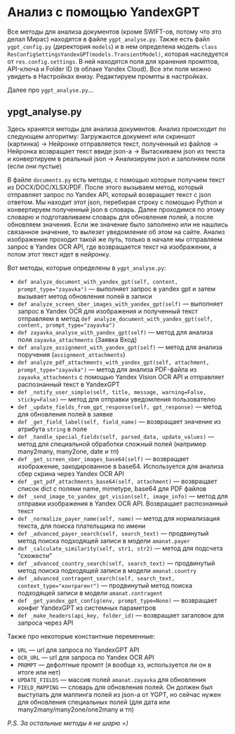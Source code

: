 # Анализ с помощью YandexGPT
Все методы для анализа документов (кроме SWIFT-ов, потому что это делал Мирас) находятся в файле `ygpt_analyse.py`. Также есть файл `ygpt_config.py` (директория `models`) и в нем определена модель `class ResConfigSettingsYandexGPT(models.TransientModel)`, которая наследуется от `res.config.settings`. В ней находятся поля для хранения промптов, API-ключа и Folder ID (в облаке Yandex Cloud). Все эти поля можно увидеть в Настройках внизу. Редактируем промпты в настройках.

Далее про `ygpt_analyse.py`...

## ypgt_analyse.py
Здесь хранятся методы для анализа документов. Анализ происходит по следующем алгоритму: Загружаются документ или скриншот (картинка) -> Нейронке отправляется текст, полученный из файлов -> Нейронка возвращает текст ввиде json-а -> Вытаскиваем json из текста и конвертируем в реальный json -> Анализируем json и заполняем поля (если они пустые)

В файле `documents.py` есть методы, с помощью которые получаем текст из DOCX/DOC/XLSX/PDF. После этого вызываем метод, который отправляет запрос по Yandex API, который возвращает текст с json ответом. Мы находит этот json, перебирая строку с помощью Python и конвертируем полученный json в словарь. Далее проходимся по этому словарю и подготавливаем словарь для обновления полей, а после обновляем значения. Если же значение было заполнено или не нашлись связанное значение, то вылезет уведомление об этом на сайте. Анализ изображение проходит такой же путь, только в начале мы отправляем запрос в Yandex OCR API, где возвращается текст на изображении, а потом этот текст идет в нейронку.

Вот методы, которые определены в `ygpt_analyse.py`:
- `def analyze_document_with_yandex_gpt(self, content, prompt_type="zayavka")` — выполняет запрос в yandex gpt и затем вызывает метод обновления полей в записи
- `def analyze_screen_sber_images_with_yandex_gpt(self)` — выполняет запрос в Yandex OCR для изображения и полученный текст отправляем в метод `def analyze_document_with_yandex_gpt(self, content, prompt_type="zayavka")`
- `def zayavka_analyse_with_yandex_gpt(self)` — метод для анализа поля `zayavka_attachments` (Заявка Вход)
- `def analyze_assignment_with_yandex_gpt(self)` — метод для анализа поручения (`assignment_attachments`)
- `def analyze_pdf_attachments_with_yandex_gpt(self, attachment, prompt_type="zayavka")` — метод для анализа PDF-файла из `zayavka_attachments` с помощью Yandex Vision OCR API и отправляет распознанный текст в YandexGPT
- `def _notify_user_simple(self, title, message, warning=False, sticky=False)` — метод для отправки уведомления пользователю
- `def _update_fields_from_gpt_response(self, gpt_response)` — метод для обновления полей в заявке
- `def _get_field_label(self, field_name)` — возвращает значение из атрибута `string` в поле
- `def _handle_special_fields(self, parsed_data, update_values)` — метод для специальной обработки сложный полей (например many2many, many2one, date и тп)
- `def _get_screen_sber_images_base64(self)` — возвращает изображение, закодированное в base64. Используется для анализа сбер скрина через Yandex OCR API
- `def _get_pdf_attachments_base64(self, attachment)` — возвращает список dict с полями name, mimetype, base64 для PDF файлов
- `def _send_image_to_yandex_gpt_vision(self, image_info)` — метод для отправки изображения в Yandex OCR API. Возвращает распознанный текст
- `def _normalize_payer_name(self, name)` — метод для нормализация текста, для поиска плательщика по имени
- `def _advanced_payer_search(self, search_text)` — продвинутый метод поиска подходящей записи в модели `amanat.payer`
- `def _calculate_similarity(self, str1, str2)` — метод для подсчета "схожести"
- `def _advanced_country_search(self, search_text)` — продвинутый метод поиска подходящей записи в модели `amanat.country`
- `def _advanced_contragent_search(self, search_text, context_type="контрагент")` — продвинутый метод поиска подходящей записи в модели `amanat.contragent`
- `def _get_yandex_gpt_config(env, prompt_type=None)` — возвращает конфиг YandexGPT из системных параметров
- `def _make_headers(api_key, folder_id)` — возвращает загаловок для запроса через API

Также про некоторые константные переменные:
- `URL` — url для запроса по YandexGPT API
- `OCR_URL` — url для запроса по Yandex OCR API
- `PROMPT` — дефолтные промпт (я вообще хз, используется ли он в итоге или нет)
- `UPDATE_FIELDS` — массив полей `amanat.zayavka` для обновления
- `FIELD_MAPPING` — словарь для обновления полей. Он должен был выступать для маппинга полей из json-а от YGPT, но сейчас нужен для обновления специальных полей (для дата или many2many/many2one/one2many и тп)

*P.S. За остальные методы я не шарю =)*